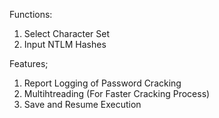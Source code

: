 Functions:
1. Select Character Set
2. Input NTLM Hashes

Features;
1. Report Logging of Password Cracking
2. Multihtreading (For Faster Cracking Process)
3. Save and Resume Execution 
